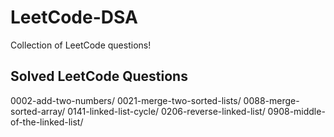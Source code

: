 # LeetCode-DSA
Collection of LeetCode questions!
## Solved LeetCode Questions
0002-add-two-numbers/
0021-merge-two-sorted-lists/
0088-merge-sorted-array/
0141-linked-list-cycle/
0206-reverse-linked-list/
0908-middle-of-the-linked-list/
